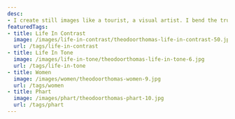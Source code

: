 ```yaml
---
desc:
- I create still images like a tourist, a visual artist. I bend the truth like a lens bends light, a visual narrative of strangers. All about myself.
featuredTags:
- title: Life In Contrast
  image: /images/life-in-contrast/theodoorthomas-life-in-contrast-50.jpg
  url: /tags/life-in-contrast
- title: Life In Tone
  image: /images/life-in-tone/theodoorthomas-life-in-tone-6.jpg
  url: /tags/life-in-tone
- title: Women
  image: /images/women/theodoorthomas-women-9.jpg
  url: /tags/women
- title: Phart
  image: /images/phart/theodoorthomas-phart-10.jpg
  url: /tags/phart
---
```

